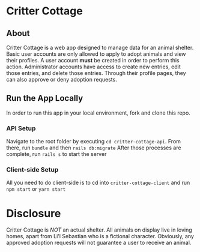 # Critter Cottage

## About

Critter Cottage is a web app designed to manage data for an animal shelter. Basic user accounts are only allowed to apply to adopt animals and view their profiles. A user account **must** be created in order to perform this action. Administrator accounts have access to create new entries, edit those entries, and delete those entries. Through their profile pages, they can also approve or deny adoption requests.

## Run the App Locally

In order to run this app in your local environment, fork and clone this repo.

### API Setup

Navigate to the root folder by executing `cd critter-cottage-api`.
From there, run `bundle` and then `rails db:migrate`
After those processes are complete, run `rails s` to start the server

### Client-side Setup

All you need to do client-side is to cd into `critter-cottage-client` and run `npm start` or `yarn start`

# Disclosure

Critter Cottage is *NOT* an actual shelter. All animals on display live in loving homes, apart from Li'l Sebastian who is a fictional character. Obviously, any approved adoption requests will not guarantee a user to receive an animal.